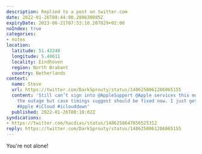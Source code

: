 ```yaml
---
description: Replied to a post on twitter.com
date: 2022-01-26T08:44:08.280630885Z
expiryDate: 2023-06-21T07:53:10.207829+02:00
noIndex: true
categories:
- notes
location:
  latitude: 51.43248
  longitude: 5.48611
  locality: Eindhoven
  region: North Brabant
  country: Netherlands
context:
  name: Steve
  url: https://twitter.com/DarkSprouty/status/1486250061206065155
  content: 'Still can’t sign into @AppleSupport @Apple services this morning. I know
    the outage but case timings suggest should be fixed now. I just get “Unknown Error”
    #Apple #iCloud #iclouddown'
  published: 2022-01-26T08:10:02Z
syndications:
- https://twitter.com/hacdias/status/1486258647856525312
reply: https://twitter.com/DarkSprouty/status/1486250061206065155
---
```


You're not alone!
